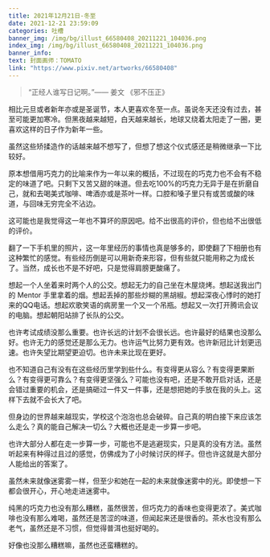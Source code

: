 ```yaml
---
title: 2021年12月21日-冬至
date: 2021-12-21 23:59:09
categories: 吐槽
banner_img: /img/bg/illust_66580408_20211221_104036.png
index_img: /img/bg/illust_66580408_20211221_104036.png
banner_info: 
text: 封面画师：TOMATO
link: "https://www.pixiv.net/artworks/66580408"
---
```


> “正经人谁写日记啊。”—— 姜文 《邪不压正》

相比元旦或者新年亦或是圣诞节，本人更喜欢冬至一点。虽说冬天还没有过去，甚至可能更加寒冷。但黑夜越来越短，白天越来越长，地球又绕着太阳走了一圈，更喜欢这样的日子作为新年一些。



虽然这些矫揉造作的话越来越不想写了，但想了想这个仪式感还是稍微继承一下比较好。

原本想借用巧克力的比喻来作为一年以来的概括，不过现在的巧克力也不会有不稳定的味道了吧。只剩下又苦又甜的味道。但去吃100%的巧克力无异于是在折磨自己，就和去喝美式咖啡、啤酒亦或是茶叶一样。口腔和嗓子里只有或苦或酸的味道，与回味无穷完全不沾边。

这可能也是我觉得这一年也不算坏的原因吧。给不出很高的评价，但也给不出很低的评价。

翻了一下手机里的照片，这一年里经历的事情也真是够多的，即使翻了下相册也有这种繁忙的感觉。有些经历倒是可以用新奇来形容，但有些就只能用称之为成长了。当然，成长也不是不好吧，只是觉得肩膀更酸痛了。

想起一个人坐着来时两个人的公交。想起无力的自己坐在木屋烧烤。想起送我出门的 Mentor 手里拿着的烟。想起丢掉的那些炒糊的黑胡椒。想起深夜心悸时的她打来的QQ电话。想起欢歌笑语的病房里一个又一个吊瓶。想起又一次打开腾讯会议的电脑。想起朝阳站排了长队的公交。

也许考试成绩没那么重要。也许长远的计划不会很长远。也许最好的结果也没那么好。也许无力的感觉还是那么无力。也许运气比努力更有效。也许新冠比计划更迅速。也许失望比期望更迫切。也许未来比现在更好。

也不知道自己有没有在这些经历里学到些什么。有变得更从容么？有变得更果断么？有变得更可靠么？有变得更坚强么？可能也没有吧，还是不敢开启对话，还是会错过重要的机会，还是搞砸过一件又一件事，还是想把她的手放在我的头上。这样下去就不会长大了吧。

但身边的世界越来越现实，学校这个泡泡也总会破碎。自己真的明白接下来应该怎么走么？真的能自己解决一切么？大概也还是走一步算一步吧。

也许大部分人都在走一步算一步，可能也不是逃避现实，只是真的没有方法。虽然听起来有种得过且过的感觉，仿佛成为了小时候讨厌的样子。但也许这就是大部分人能给出的答案了。

虽然未来就像迷雾雾一样，但至少和她在一起的未来就像迷雾中的光。即使想一下都会很开心，开心地走进迷雾中。

纯黑的巧克力也没有那么糟糕，虽然很苦，但巧克力的香味也变得更浓了。美式咖啡也没有那么难喝，虽然还是苦涩的味道，但闻起来还是很香的。茶水也没有那么老气，虽然还是不习惯，但觉得普洱也挺好喝的。

好像也没那么糟糕嘛，虽然也还蛮糟糕的。

